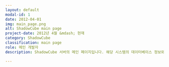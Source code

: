 ```yaml
---
layout: default
modal-id: 1
date: 2012-04-01
img: main_page.png
alt: ShadowCube main page
project-date: 2012년 4월 &mdash; 현재
category: ShadowCube
classification: main page
role: 메인 개발자
description: ShadowCube 서버의 메인 페이지입니다. 해당 시스템의 데이터베이스 정보와 디스크 사용량, ShadowCube 에서 사용하는 인증서 발급정보 및 도메인 라이선스 정보를 한 눈에 볼 수 있게 구성하였습니다.

---
```

